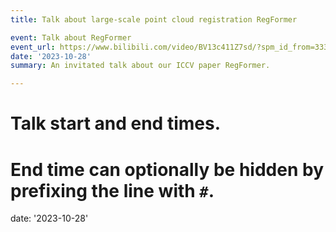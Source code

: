 ```yaml
---
title: Talk about large-scale point cloud registration RegFormer

event: Talk about RegFormer
event_url: https://www.bilibili.com/video/BV13c411Z7sd/?spm_id_from=333.337.search-card.all.click
date: '2023-10-28'
summary: An invitated talk about our ICCV paper RegFormer.

---
```


# Talk start and end times.
#   End time can optionally be hidden by prefixing the line with `#`.
date: '2023-10-28'
